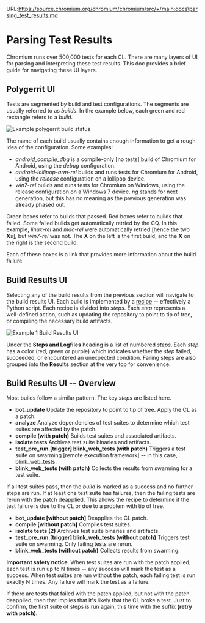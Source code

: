 URL:https://source.chromium.org/chromium/chromium/src/+/main:docs\parsing_test_results.md
# Parsing Test Results

Chromium runs over 500,000 tests for each CL. There are many layers of UI for
parsing and interpreting these test results. This doc provides a brief guide
for navigating these UI layers.

## Polygerrit UI

Tests are segmented by build and test configurations. The segments are usually
referred to as *builds*. In the example below, each green and red rectangle
refers to a *build*.

![Example polygerrit build status](images/parsing_test_results_polygerrit.png)

The name of each build usually contains enough information to get a rough idea
of the configuration. Some examples:

* *android_compile_dbg* is a compile-only [no tests] build of Chromium for
  Android, using the *debug* configuration.
* *android-lollipop-arm-rel* builds and runs tests for Chromium for Android,
  using the *release* configuration on a lollipop device.
* *win7-rel* builds and runs tests for Chromium on Windows, using
  the release configuration on a Windows 7 device. *ng* stands for next
  generation, but this has no meaning as the previous generation was already
  phased out.

Green boxes refer to builds that passed. Red boxes refer to builds that failed.
Some failed builds get automatically retried by the CQ. In this example,
*linux-rel* and *mac-rel* were automatically retried [hence the two **X**s], but
*win7-rel* was not. The **X** on the left is the first build, and the **X** on the right
is the second build.

Each of these boxes is a link that provides more information about the build
failure.

## Build Results UI

Selecting any of the build results from the previous section will navigate to
the build results UI. Each build is implemented by a [recipe] --
effectively a Python script. Each recipe is divided into *steps*. Each *step*
represents a well-defined action, such as updating the repository to point to
tip of tree, or compiling the necessary build artifacts.

[recipe]: https://chromium.googlesource.com/external/github.com/luci/recipes-py/+/main/doc/user_guide.md

![Example 1 Build Results UI](images/parsing_test_results_build_results_1.png)

Under the **Steps and Logfiles** heading is a list of numbered *steps*. Each
*step* has a color (red, green or purple) which indicates whether the *step*
failed, succeeded, or encountered an unexpected condition. Failing steps are
also grouped into the **Results** section at the very top for convenience.

## Build Results UI -- Overview

Most builds follow a similar pattern. The key *steps* are listed here.

* **bot_update** Update the repository to point to tip of tree. Apply the CL
  as a patch.
* **analyze** Analyze dependencies of test suites to determine which test
  suites are affected by the patch.
* **compile (with patch)** Builds test suites and associated artifacts.
* **isolate tests** Archives test suite binaries and artifacts.
* **test_pre_run.[trigger] blink_web_tests (with patch)** Triggers a test
  suite on swarming [remote execution framework] -- in this case,
  blink_web_tests.
* **blink_web_tests (with patch)** Collects the results from swarming for a
  test suite.

If all test suites pass, then the *build* is marked as a success and no further
steps are run. If at least one test suite has failures, then the failing tests
are rerun with the patch deapplied. This allows the recipe to determine if the
test failure is due to the CL or due to a problem with tip of tree.

* **bot_update [without patch]** Deapplies the CL patch.
* **compile [without patch]** Compiles test suites.
* **isolate tests (2)** Archives test suite binaries and artifacts.
* **test_pre_run.[trigger] blink_web_tests (without patch)** Triggers test
  suite on swarming. Only failing tests are rerun.
* **blink_web_tests (without patch)** Collects results from swarming.

**Important safety notice**. When test suites are run with the patch applied,
each test is run up to N times -- any success will mark the test as a success.
When test suites are run without the patch, each failing test is run exactly N
times. Any failure will mark the test as a failure.

If there are tests that failed with the patch applied, but not with the patch
deapplied, then that implies that it's likely that the CL broke a test. Just to
confirm, the first suite of steps is run again, this time with the suffix
**(retry with patch)**.
